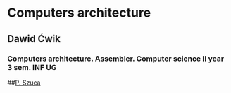 # Computers architecture
## Dawid Ćwik
### Computers architecture. Assembler. Computer science II year 3 sem. INF UG

##[P. Szuca](http://ug.edu.pl/pracownik/2902/piotr_szuca)
